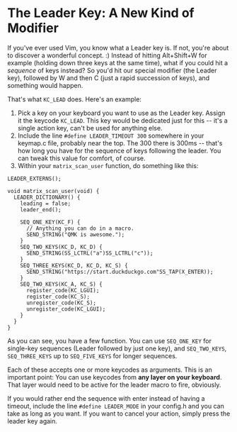 # The Leader Key: A New Kind of Modifier

If you've ever used Vim, you know what a Leader key is. If not, you're about to discover a wonderful concept. :) Instead of hitting Alt+Shift+W for example (holding down three keys at the same time), what if you could hit a _sequence_ of keys instead? So you'd hit our special modifier (the Leader key), followed by W and then C (just a rapid succession of keys), and something would happen.

That's what `KC_LEAD` does. Here's an example:

1. Pick a key on your keyboard you want to use as the Leader key. Assign it the keycode `KC_LEAD`. This key would be dedicated just for this -- it's a single action key, can't be used for anything else.
2. Include the line `#define LEADER_TIMEOUT 300` somewhere in your keymap.c file, probably near the top. The 300 there is 300ms -- that's how long you have for the sequence of keys following the leader. You can tweak this value for comfort, of course.
3. Within your `matrix_scan_user` function, do something like this:

```
LEADER_EXTERNS();

void matrix_scan_user(void) {
  LEADER_DICTIONARY() {
    leading = false;
    leader_end();

    SEQ_ONE_KEY(KC_F) {
      // Anything you can do in a macro.
      SEND_STRING("QMK is awesome.");
    }
    SEQ_TWO_KEYS(KC_D, KC_D) {
      SEND_STRING(SS_LCTRL("a")SS_LCTRL("c"));
    }
    SEQ_THREE_KEYS(KC_D, KC_D, KC_S) {
      SEND_STRING("https://start.duckduckgo.com"SS_TAP(X_ENTER));
    }
    SEQ_TWO_KEYS(KC_A, KC_S) {
      register_code(KC_LGUI);
      register_code(KC_S);
      unregister_code(KC_S);
      unregister_code(KC_LGUI);
    }
  }
}
```

As you can see, you have a few function. You can use `SEQ_ONE_KEY` for single-key sequences (Leader followed by just one key), and `SEQ_TWO_KEYS`, `SEQ_THREE_KEYS` up to `SEQ_FIVE_KEYS` for longer sequences.

Each of these accepts one or more keycodes as arguments. This is an important point: You can use keycodes from **any layer on your keyboard**. That layer would need to be active for the leader macro to fire, obviously.

If you would rather end the sequence with enter instead of having a timeout, include the line `#define LEADER_MODE` in your config.h and you can take as long as you want. If you want to cancel your action, simply press the leader key again.

